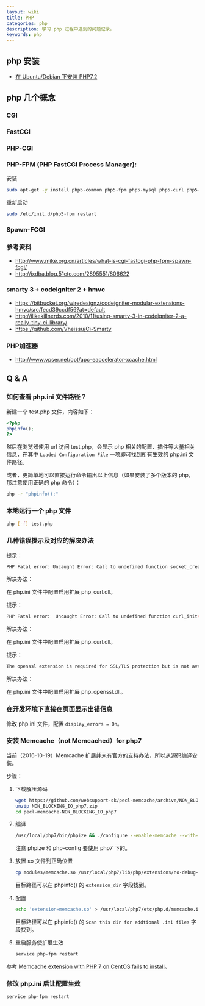 ```yaml
---
layout: wiki
title: PHP
categories: php
description: 学习 php 过程中遇到的问题记录。
keywords: php
---
```


## php 安装
- [在 Ubuntu/Debian 下安装 PHP7.2](https://www.centos.bz/2017/12/%E5%9C%A8-ubuntu-debian-%E4%B8%8B%E5%AE%89%E8%A3%85-php7-2/)

## php 几个概念
### CGI

### FastCGI

### PHP-CGI

### PHP-FPM (PHP FastCGI Process Manager):
安装
```sh
sudo apt-get -y install php5-common php5-fpm php5-mysql php5-curl php5-gd php-pear php5-mcrypt php5-memcache php5-snmp php5-sqlite php5-tidy php5-xmlrpc php5-xsl
```
重新启动
```sh
sudo /etc/init.d/php5-fpm restart
```
### Spawn-FCGI

### 参考资料
* <http://www.mike.org.cn/articles/what-is-cgi-fastcgi-php-fpm-spawn-fcgi/>
* <http://ixdba.blog.51cto.com/2895551/806622>

### smarty 3 + codeigniter 2 + hmvc

* <https://bitbucket.org/wiredesignz/codeigniter-modular-extensions-hmvc/src/fecd39ccdf56?at=default>
* <http://ilikekillnerds.com/2010/11/using-smarty-3-in-codeigniter-2-a-really-tiny-ci-library/>
* <https://github.com/Vheissu/Ci-Smarty>

### PHP加速器
* <http://www.vpser.net/opt/apc-eaccelerator-xcache.html>

## Q & A

### 如何查看 php.ini 文件路径？

新建一个 test.php 文件，内容如下：

```php
<?php
phpinfo();
?>
```

然后在浏览器使用 url 访问 test.php，会显示 php 相关的配置、插件等大量相关信息，在其中 `Loaded Configuration File` 一项即可找到所有生效的 php.ini 文件路径。

或者，更简单地可以直接运行命令输出以上信息（如果安装了多个版本的 php，那注意使用正确的 php 命令）：

```sh
php -r "phpinfo();"
```

### 本地运行一个 php 文件

```sh
php [-f] test.php
```

### 几种错误提示及对应的解决办法

提示：

```sh
PHP Fatal error: Uncaught Error: Call to undefined function socket_create()
```

解决办法：

在 php.ini 文件中配置启用扩展 php_curl.dll。

提示：

```sh
PHP Fatal error:  Uncaught Error: Call to undefined function curl_init()
```

解决办法：

在 php.ini 文件中配置启用扩展 php_curl.dll。

提示：

```sh
The openssl extension is required for SSL/TLS protection but is not available. If you can not enable the openssl extension, you can disable this error, at your own risk, by setting the 'disable-tls' option to true
```

解决办法：

在 php.ini 文件中配置启用扩展 php_openssl.dll。

### 在开发环境下直接在页面显示出错信息

修改 php.ini 文件，配置 `display_errors = On`。

### 安装 Memcache（not Memcached）for php7

当前（2016-10-19）Memcache 扩展并未有官方的支持办法，所以从源码编译安装。

步骤：

1. 下载解压源码

   ```sh
   wget https://github.com/websupport-sk/pecl-memcache/archive/NON_BLOCKING_IO_php7.zip
   unzip NON_BLOCKING_IO_php7.zip
   cd pecl-memcache-NON_BLOCKING_IO_php7
   ```

2. 编译

   ```sh
   /usr/local/php7/bin/phpize && ./configure --enable-memcache --with-php-config=/usr/local/php7/bin/php-config && make
   ```

   注意 phpize 和 php-config 要使用 php7 下的。

3. 放置 so 文件到正确位置

   ```sh
   cp modules/memcache.so /usr/local/php7/lib/php/extensions/no-debug-non-zts-20151012/memcache.so
   ```

   目标路径可以在 phpinfo() 的 `extension_dir` 字段找到。

4. 配置

   ```sh
   echo 'extension=memcache.so' > /usr/local/php7/etc/php.d/memcache.ini
   ```

   目标路径可以在 phpinfo() 的 `Scan this dir for addtional .ini files` 字段找到。

5. 重启服务使扩展生效

   ```sh
   service php-fpm restart
   ```

参考 [Memcache extension with PHP 7 on CentOS fails to install](http://stackoverflow.com/questions/37550910/memcache-extension-with-php-7-on-centos-fails-to-install)。

### 修改 php.ini 后让配置生效

```sh
service php-fpm restart
```
